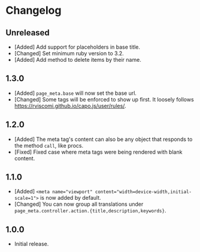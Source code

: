 # Changelog

<!--
Prefix your message with one of the following:

- [Added] for new features.
- [Changed] for changes in existing functionality.
- [Deprecated] for soon-to-be removed features.
- [Removed] for now removed features.
- [Fixed] for any bug fixes.
- [Security] in case of vulnerabilities.
-->

## Unreleased

- [Added] Add support for placeholders in base title.
- [Changed] Set minimum ruby version to 3.2.
- [Added] Add method to delete items by their name.

## 1.3.0

- [Added] `page_meta.base` will now set the base url.
- [Changed] Some tags will be enforced to show up first. It loosely follows
  https://rviscomi.github.io/capo.js/user/rules/.

## 1.2.0

- [Added] The meta tag's content can also be any object that responds to the
  method `call`, like procs.
- [Fixed] Fixed case where meta tags were being rendered with blank content.

## 1.1.0

- [Added] `<meta name="viewport" content="width=device-width,initial-scale=1">`
  is now added by default.
- [Changed] You can now group all translations under
  `page_meta.controller.action.{title,description,keywords}`.

## 1.0.0

- Initial release.
